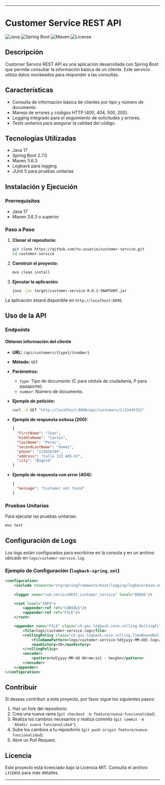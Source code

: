 ---

# Customer Service REST API

![Java](https://img.shields.io/badge/Java-17-orange)
![Spring Boot](https://img.shields.io/badge/Spring%20Boot-2.7.0-brightgreen)
![Maven](https://img.shields.io/badge/Maven-3.6.3-blue)
![License](https://img.shields.io/badge/License-MIT-lightgrey)

## Descripción

Customer Service REST API es una aplicación desarrollada con Spring Boot que permite consultar la información básica de un cliente. Este servicio utiliza datos mockeados para responder a las consultas.

## Características

- Consulta de información básica de clientes por tipo y número de documento.
- Manejo de errores y códigos HTTP (400, 404, 500, 200).
- Logging integrado para el seguimiento de solicitudes y errores.
- Tests unitarios para asegurar la calidad del código.

## Tecnologías Utilizadas

- Java 17
- Spring Boot 2.7.0
- Maven 3.6.3
- Logback para logging
- JUnit 5 para pruebas unitarias

## Instalación y Ejecución

### Prerrequisitos

- Java 17
- Maven 3.6.3 o superior

### Paso a Paso

1. **Clonar el repositorio:**

   ```bash
   git clone https://github.com/tu-usuario/customer-service.git
   cd customer-service
   ```

2. **Construir el proyecto:**

   ```bash
   mvn clean install
   ```

3. **Ejecutar la aplicación:**

   ```bash
   java -jar target/customer-service-0.0.1-SNAPSHOT.jar
   ```

La aplicación estará disponible en `http://localhost:8090`.

## Uso de la API

### Endpoints

#### Obtener información del cliente

- **URL:** `/api/customers/{type}/{number}`
- **Método:** `GET`
- **Parámetros:**
  - `type`: Tipo de documento (C para cédula de ciudadanía, P para pasaporte).
  - `number`: Número de documento.

- **Ejemplo de petición:**

  ```bash
  curl -X GET "http://localhost:8090/api/customers/C/23445322"
  ```

- **Ejemplo de respuesta exitosa (200):**

  ```json
  {
    "firstName": "Juan",
    "middleName": "Carlos",
    "lastName": "Perez",
    "secondLastName": "Gomez",
    "phone": "123456789",
    "address": "Calle 123 #45-67",
    "city": "Bogotá"
  }
  ```

- **Ejemplo de respuesta con error (404):**

  ```json
  {
    "message": "Customer not found"
  }
  ```

### Pruebas Unitarias

Para ejecutar las pruebas unitarias:

```bash
mvn test
```

## Configuración de Logs

Los logs están configurados para escribirse en la consola y en un archivo ubicado en `logs/customer-service.log`.

### Ejemplo de Configuración (`logback-spring.xml`)

```xml
<configuration>
    <include resource="org/springframework/boot/logging/logback/base.xml"/>
    
    <logger name="com.serviceREST.customer_service" level="DEBUG"/>

    <root level="INFO">
        <appender-ref ref="CONSOLE"/>
        <appender-ref ref="FILE"/>
    </root>

    <appender name="FILE" class="ch.qos.logback.core.rolling.RollingFileAppender">
        <file>logs/customer-service.log</file>
        <rollingPolicy class="ch.qos.logback.core.rolling.TimeBasedRollingPolicy">
            <fileNamePattern>logs/customer-service-%d{yyyy-MM-dd}.log</fileNamePattern>
            <maxHistory>30</maxHistory>
        </rollingPolicy>
        <encoder>
            <pattern>%d{yyyy-MM-dd HH:mm:ss} - %msg%n</pattern>
        </encoder>
    </appender>
</configuration>
```

## Contribuir

Si deseas contribuir a este proyecto, por favor sigue los siguientes pasos:

1. Haz un fork del repositorio.
2. Crea una nueva rama (`git checkout -b feature/nueva-funcionalidad`).
3. Realiza los cambios necesarios y realiza commits (`git commit -m 'Añadir nueva funcionalidad'`).
4. Sube los cambios a tu repositorio (`git push origin feature/nueva-funcionalidad`).
5. Abre un Pull Request.

## Licencia

Este proyecto está licenciado bajo la Licencia MIT. Consulta el archivo `LICENSE` para más detalles.

---
